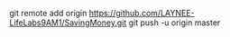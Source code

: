 git remote add origin https://github.com/LAYNEE-LifeLabs9AM1/SavingMoney.git
git push -u origin master
